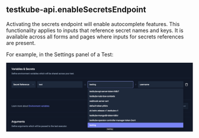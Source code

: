 ## testkube-api.enableSecretsEndpoint

Activating the secrets endpoint will enable autocomplete features. This functionality applies to inputs that reference secret names and keys. It is available across all forms and pages where inputs for secrets references are present.

For example, in the Settings panel of a Test:

![Secrets Autocomplete](../img/secrets-autocomplete.png)

